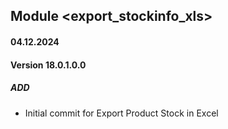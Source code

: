 ## Module <export_stockinfo_xls>
#### 04.12.2024
#### Version 18.0.1.0.0
##### ADD
- Initial commit for Export Product Stock in Excel
